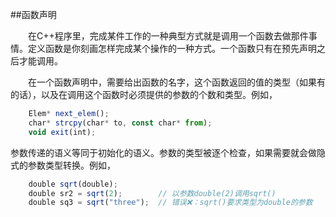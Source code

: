 ##函数声明

&emsp;&emsp;在C++程序里，完成某件工作的一种典型方式就是调用一个函数去做那件事情。定义函数是你刻画怎样完成某个操作的一种方式。一个函数只有在预先声明之后才能调用。

&emsp;&emsp;在一个函数声明中，需要给出函数的名字，这个函数返回的值的类型（如果有的话），以及在调用这个函数时必须提供的参数的个数和类型。例如，

```javascript
    Elem* next_elem();
    char* strcpy(char* to, const char* from);
    void exit(int);
```

参数传递的语义等同于初始化的语义。参数的类型被逐个检查，如果需要就会做隐式的参数类型转换。例如，

```javascript
    double sqrt(double);
    double sr2 = sqrt(2);        // 以参数double(2)调用sqrt()
    double sq3 = sqrt("three");  // 错误❌：sqrt()要求类型为double的参数
```

